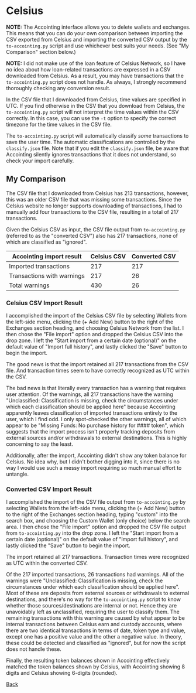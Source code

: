 # Celsius #

**NOTE:** The Accointing interface allows you to delete wallets and exchanges.  This means that you can do your own
comparison between importing the CSV exported from Celsius and importing the converted CSV output by the
`to-accointing.py` script and use whichever best suits your needs.  (See "My Comparison" section below.)

**NOTE:**  I did not make use of the loan feature of Celsius Network, so I have no idea about how loan-related
transactions are expressed in a CSV downloaded from Celsius.  As a result, you may have transactions that the
`to-accointing.py` script does not handle. As always, I strongly recommend thoroughly checking any conversion result.


In the CSV file that I downloaded from Celsius, time values are specified in UTC.  If you find otherwise in the CSV that
you download from Celsius, the `to-accointing.py` script will not interpret the time values within the CSV correctly.
In this case, you can use the `-t` option to specify the correct timezone for the time values in the CSV file.

The `to-accointing.py` script will automatically classify *some* transactions to save the user time.  The automatic
classifications are controlled by the `classify.json` file.  Note that if you edit the `classify.json` file, be aware
that Accointing silently ignores transactions that it does not understand, so check your import carefully.


## My Comparison ##

The CSV file that I downloaded from Celsius has 213 transactions, however, this was an older CSV file that was missing
some transactions.  Since the Celsius website no longer supports downloading of transactions, I had to manually add four
transactions to the CSV file, resulting in a total of 217 transactions.

Given the Celsius CSV as input, the CSV file output from `to-accointing.py` (referred to as the "converted CSV") also
has 217 transactions, none of which are classified as "ignored".


| Accointing import result   | Celsius CSV | Converted CSV |
| -------------------------- | ----------- | ------------- |
| Imported transactions      |     217     |       217     |
| Transactions with warnings |     217     |        26     |
| Total warnings             |     430     |        26     |


### Celsius CSV Import Result ###

I accomplished the import of the Celsius CSV file by selecting Wallets from the left-side menu, clicking the (+ Add New)
button to the right of the Exchanges section heading, and choosing Celsius Network from the list.  I then chose the
"File import" option and dropped the Celsius CSV into the drop zone.  I left the "Start import from a certain date
(optional)" on the default value of "Import full history", and lastly clicked the "Save" button to begin the import.

The good news is that the import retained all 217 transactions from the CSV file.  And transaction times seem to have
correctly recognized as UTC within the CSV.

The bad news is that literally every transaction has a warning that requires user attention.  Of the warnings, all 217
transactions have the warning "Unclassified: Classification is missing, check the circumstances under which each
classification should be applied here" because Accointing apparently leaves classification of imported transactions
entirely to the user, which I find odd. I only spot-checked the other warnings, all of which appear to be "Missing
Funds:  No purchase history for #### token", which suggests that the import process isn't properly tracking deposits
from external sources and/or withdrawals to external destinations.  This is highly concerning to say the least.

Additionally, after the import, Accointing didn't show any token balance for Celsius.  No idea why, but I didn't bother
digging into it, since there is no way I would use such a messy import requiring so much manual effort to untangle.


### Converted CSV Import Result ###

I accomplished the import of the CSV file output from `to-accointing.py` by selecting Wallets from the left-side menu,
clicking the (+ Add New) button to the right of the Exchanges section heading, typing "custom" into the search box, and
choosing the Custom Wallet (only choice) below the search area.  I then chose the "File import" option and dropped the
CSV file output from `to-accointing.py` into the drop zone. I left the "Start import from a certain date (optional)" on
the default value of "Import full history", and lastly clicked the "Save" button to begin the import.

The import retained all 217 transactions. Transaction times were recognized as UTC within the converted CSV.  

Of the 217 imported transactions, 26 transactions had warnings.  All of the warnings were "Unclassified: Classification
is missing, check the circumstances under which each classification should be applied here".  Most of these are deposits
from external sources or withdrawals to external destinations, and there's no way for the `to-accointing.py` script to
know whether those sources/destinations are internal or not.  Hence they are unavoidably left as unclassified, requiring
the user to classify them.  The remaining transactions with this warning are caused by what appear to be internal
transactions between Celsius earn and custody accounts, where there are two identical transactions in terms of date,
token type and value, except one has a positive value and the other a negative value. In theory, these could be detected
and classified as "ignored", but for now the script does not handle these.

Finally, the resulting token balances shown in Accointing effectively matched the token balances shown by Celsius, with
Accointing showing 8 digits and Celsius showing 6-digits (rounded).


[Back](TO-ACCOINTING.md)
